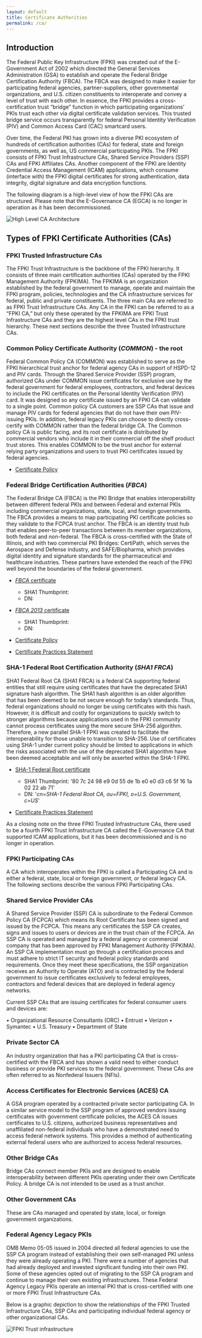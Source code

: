 ```yaml
---
layout: default
title: Certificate Authorities
permalink: /ca/
---
```


## Introduction

The Federal Public Key Infrastructure (FPKI) was created out of the E-Government Act of 2002 which directed the General Services Administration (GSA) to establish and operate the Federal Bridge Certification Authority (FBCA).  The FBCA was designed to make it easier for participating federal agencies, partner-suppliers, other governmental organizations, and U.S. citizen constituents to interoperate and convey a level of trust with each other.  In essence, the FPKI provides a cross-certification trust “bridge” function in which participating organizations’ PKIs trust each other via digital certificate validation services. This trusted bridge service occurs transparently for federal Personal Identity Verification (PIV) and Common Access Card (CAC) smartcard users.

Over time, the Federal PKI has grown into a diverse PKI ecosystem of hundreds of certification authorities (CAs) for federal, state and foreign governments, as well as, US commercial participating PKIs.  The FPKI consists of FPKI Trust Infrastructure CAs, Shared Service Providers (SSP) CAs and FPKI Affiliates CAs.  Another component of the FPKI are Identity Credential Access Management (ICAM) applications, which consume (interface with) the FPKI digital certificates for strong authentication, data integrity, digital signature and data encryption functions.

The following diagram is a high-level view of how the FPKI CAs are structured.  Please note that the E-Governance CA (EGCA) is no longer in operation as it has been decommissioned.

![High Level CA Architecture](/img/fpki-CAs-Architecture.png)

## Types of FPKI Certificate Authorities (CAs)


### FPKI Trusted Infrastructure CAs

The FPKI Trust Infrastructure is the backbone of the FPKI hierarchy.  It consists of three main certification authorities (CAs) operated by the FPKI Management Authority (FPKIMA). The FPKIMA is an organization established by the federal government to manage, operate and maintain the FPKI program, policies, technologies and the CA infrastructure services for federal, public and private constituents. The three main CAs are referred to as FPKI Trust Infrastructure CAs.  Any CA in the FPKI can be referred to as a “FPKI CA,” but only these operated by the FPKIMA are FPKI Trust Infrastructure CAs and they are the highest level CAs in the FPKI trust hierarchy.  These next sections describe the three Trusted Infrastructure CAs.

### Common Policy Certificate Authority (_COMMON_) - the root 

Federal Common Policy CA (COMMON) was established to serve as the FPKI hierarchical trust anchor for federal agency CAs in support of HSPD-12 and PIV cards. Through the Shared Service Provider (SSP) program, authorized CAs under COMMON issue certificates for exclusive use by the federal government for federal employees, contractors, and federal devices to include the PKI certificates on the Personal Identity Verification (PIV) card. It was designed so any certificate issued by an FPKI CA can validate to a single point. 
Common policy CA customers are SSP CAs that issue and manage PIV cards for federal agencies that do not have their own PIV-issuing PKIs. In addition, federal legacy PKIs can choose to directly cross-certify with COMMON rather than the federal bridge CA.  The Common policy CA is public facing, and its root certificate is distributed by commercial vendors who include it in their commercial off the shelf product trust stores.  This enables COMMON to be the trust anchor for external relying party organizations and users to trust PKI certificates issued by federal agencies. 

* [Certificate Policy](http://www.idmanagement.gov/sites/default/files/documents/FCPCA%20CP%20v1%2024.pdf" "Download the federal Common Policy Certificate Policy")


### Federal Bridge Certification Authorities (_FBCA_)

The Federal Bridge CA (FBCA) is the PKI Bridge that enables interoperability between different federal PKIs and between Federal and external PKIs including commercial organizations, state, local, and foreign governments. The FBCA provides a means to map participating PKI certificate policies so they validate to the FCPCA trust anchor. 
The FBCA is an identity trust hub that enables peer-to-peer transactions between its member organizations, both federal and non-federal.  The FBCA is cross-certified with the State of Illinois, and with two commercial PKI Bridges: CertiPath, which serves the Aerospace and Defense industry, and SAFE/Biopharma, which provides digital identity and signature standards for the pharmaceutical and healthcare industries. These partners have extended the reach of the FPKI well beyond the boundaries of the federal government. 

* [_FBCA_ certificate](http://http.fpki.gov/bridge/fbca.crt "Download the FBCA Certificate")
  * SHA1 Thumbprint:
  * DN:

* [_FBCA 2013_ certificate](http://http.fpki.gov/bridge/fbca2013.crt "Download the FBCA 2013 Certificate")
  * SHA1 Thumbprint:
  * DN:

* [Certificate Policy](http://www.idmanagement.gov/sites/default/files/documents/FBCA%20Certificate%20Policy%20v2.27.pdf "Download the Federal Bridge Certificate Authority Certificate Policy")
* [Certificate Practices Statement](http://www.idmanagement.gov/sites/default/files/documents/CPS%20FPKI%20v4-6%2020150615-Clean%20Final_v2_redacted.pdf "Download the Federal Bridge Certificate Authority Certificate Practices Statement")

### SHA-1 Federal Root Certification Authority (_SHA1 FRCA_)

SHA1 Federal Root CA (SHA1 FRCA) is a federal CA supporting federal entities that still require using certificates that have the deprecated SHA1 signature hash algorithm.  The SHA1 hash algorithm is an older algorithm that has been deemed to be not secure enough for today’s standards.  Thus, federal organizations should no longer be using certificates with this hash.  However, it is difficult and costly for organizations to quickly switch to stronger algorithms because applications used in the FPKI community cannot process certificates using the more secure SHA-256 algorithm. Therefore, a new parallel SHA-1 FPKI was created to facilitate the interoperability for those unable to transition to SHA-256. 
Use of certificates using SHA-1 under current policy should be limited to applications in which the risks associated with the use of the deprecated SHA1 algorithm have been deemed acceptable and will only be asserted within the SHA-1 FPKI.

* [SHA-1 Federal Root certificate](http://http.fpki.gov/sha1frca/sha1frca.crt "Download the SHA-1 Federal Root Certificate")
  * SHA1 Thumbprint: '80 7c 24 98 e9 0d 55 de 1b e0 e0 d3 c6 5f 16 1a 02 22 ab 71'
  * DN: '_cn=SHA-1 Federal Root CA, ou=FPKI, o=U.S. Government, c=US_'

*  [Certificate Practices Statement]()

As a closing note on the three FPKI Trusted Infrastructure CAs, there used to be a fourth FPKI Trust Infrastructure CA called the E-Governance CA that supported ICAM applications, but it has been decommissioned and is no longer in operation.

### FPKI Participating CAs

A CA which interoperates within the FPKI is called a Participating CA and is either a federal, state, local or foreign government, or federal legacy CA. The following sections describe the various FPKI Participating CAs.

### Shared Service Provider CAs

A Shared Service Provider (SSP) CA is subordinate to the Federal Common Policy CA (FCPCA) which means its Root Certificate has been signed and issued by the FCPCA.  This means any certificates the SSP CA creates, signs and issues to users or devices are in the trust chain of the FCPCA.  An SSP CA is operated and managed by a federal agency or commercial company that has been approved by FPKI Management Authority (FPKIMA).  An SSP CA implementation must go through a certification process and must adhere to strict IT security and federal policy standards and requirements.  Once they meet these specifications, the SSP organization receives an Authority to Operate (ATO) and is contracted by the federal government to issue certificates exclusively to federal employees, contractors and federal devices that are deployed in federal agency networks.

Current SSP CAs that are issuing certificates for federal consumer users and devices are:

•	Organizational Resource Consultants (ORC)
•	Entrust
•	Verizon
•	Symantec
•	U.S. Treasury
•	Department of State

### Private Sector CA

An industry organization that has a PKI participating CA that is cross-certified with the FBCA and has shown a valid need to either conduct business or provide PKI services to the federal government. These CAs are often referred to as Nonfederal Issuers (NFIs).

### Access Certificates for Electronic Services (ACES) CA

A GSA program operated by a contracted private sector participating CA.  In a similar service model to the SSP program of approved vendors issuing certificates with government certificate policies, the ACES CA issues certificates to U.S. citizens, authorized business representatives and unaffiliated non-federal individuals who have a demonstrated need to access federal network systems.  This provides a method of authenticating external federal users who are authorized to access federal resources.

### Other Bridge CAs

Bridge CAs connect member PKIs and are designed to enable interoperability between different PKIs operating under their own Certificate Policy. A bridge CA is not intended to be used as a trust anchor. 

### Other Government CAs

These are CAs managed and operated by state, local, or foreign government organizations. 

### Federal Agency Legacy PKIs

OMB Memo 05-05 issued in 2004 directed all federal agencies to use the SSP CA program instead of establishing their own self-managed PKI unless they were already operating a PKI.   There were a number of agencies that had already deployed and invested significant funding into their own PKI.  Some of these agencies opted out of migrating to the SSP CA program and continue to manage their own existing infrastructures.  These Federal Agency Legacy PKIs operate an internal PKI that is cross-certified with one or more FPKI Trust Infrastructure CAs.

Below is a graphic depiction to show the relationships of the FPKI Trusted Infrastructure CAs, SSP CAs and participating individual federal agency or other organizational CAs.

![FPKI Trust infrastructure](/img/fpki-CAs-High-level.png)

